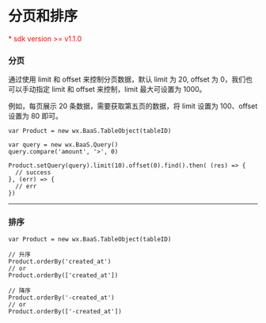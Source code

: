 # 分页和排序

<p style='color:red'>* sdk version >= v1.1.0</p>

### 分页

通过使用 limit 和 offset 来控制分页数据，默认 limit 为 20, offset 为 0，我们也可以手动指定 limit 和 offset 来控制，limit 最大可设置为 1000。

例如，每页展示 20 条数据，需要获取第五页的数据，将 limit 设置为 100、offset 设置为 80 即可。

```
var Product = new wx.BaaS.TableObject(tableID)

var query = new wx.BaaS.Query()
query.compare('amount', '>', 0)

Product.setQuery(query).limit(10).offset(0).find().then( (res) => {
  // success
}, (err) => {
  // err
})
```

---

### 排序

```
var Product = new wx.BaaS.TableObject(tableID)

// 升序
Product.orderBy('created_at')
// or
Product.orderBy(['created_at'])

// 降序
Product.orderBy('-created_at')
// or
Product.orderBy(['-created_at'])
```